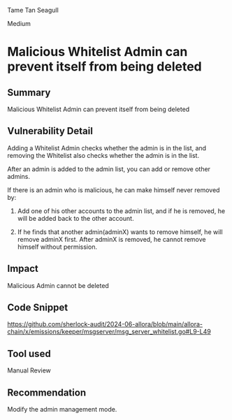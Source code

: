 Tame Tan Seagull

Medium

# Malicious Whitelist Admin can prevent itself from being deleted

## Summary
Malicious Whitelist Admin can prevent itself from being deleted

## Vulnerability Detail
Adding a Whitelist Admin checks whether the admin is in the list, and removing the Whitelist also checks whether the admin is in the list.

After an admin is added to the admin list, you can add or remove other admins.

If there is an admin who is malicious, he can make himself never removed by:
1. Add one of his other accounts to the admin list, and if he is removed, he will be added back to the other account.

2. If he finds that another admin(adminX) wants to remove himself, he will remove adminX first. After adminX is removed, he cannot remove himself without permission.

## Impact
Malicious Admin cannot be deleted

## Code Snippet
https://github.com/sherlock-audit/2024-06-allora/blob/main/allora-chain/x/emissions/keeper/msgserver/msg_server_whitelist.go#L9-L49

## Tool used

Manual Review

## Recommendation
Modify the admin management mode.